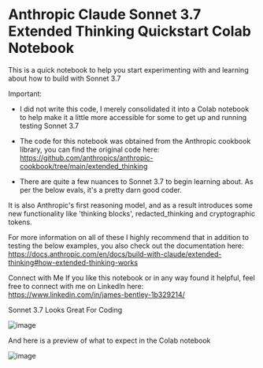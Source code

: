 # **Anthropic Claude Sonnet 3.7 Extended Thinking Quickstart Colab Notebook**

This is a quick notebook to help you start experimenting with and learning about how to build with Sonnet 3.7

Important:

*   I did not write this code, I merely consolidated it into a Colab notebook to help make it a little more accessible for some to get up and running testing Sonnet 3.7

*   The code for this notebook was obtained from the Anthropic cookbook library, you can find the original code here: https://github.com/anthropics/anthropic-cookbook/tree/main/extended_thinking

*   There are quite a few nuances to Sonnet 3.7 to begin learning about. As per the below evals, it's a pretty darn good coder.

It is also Anthropic's first reasoning model, and as a result introduces some new functionality like 'thinking blocks', redacted_thinking and cryptographic tokens. 

For more information on all of these I highly recommend that in addition to testing the below examples, you also check out the documentation here: https://docs.anthropic.com/en/docs/build-with-claude/extended-thinking#how-extended-thinking-works

Connect with Me
If you like this notebook or in any way found it helpful, feel free to connect with me on LinkedIn here: https://www.linkedin.com/in/james-bentley-1b329214/

Sonnet 3.7 Looks Great For Coding

![image](https://github.com/user-attachments/assets/016549ea-b1c9-47e5-b5b6-77bc4f737363)

And here is a preview of what to expect in the Colab notebook

![image](https://github.com/user-attachments/assets/c45e3032-b5e1-42bb-959f-1282070dfd0a)
